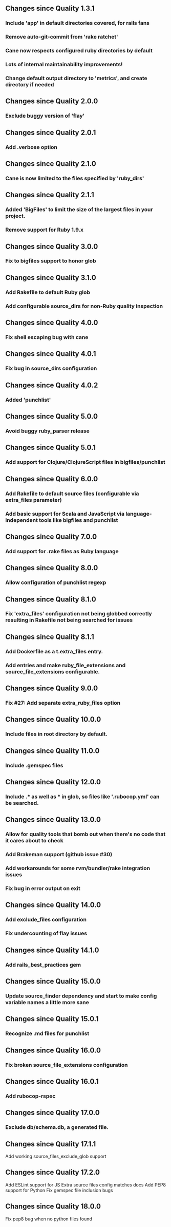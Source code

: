 ## Changes since Quality 1.3.1

### Include 'app' in default directories covered, for rails fans
### Remove auto-git-commit from 'rake ratchet'
### Cane now respects configured ruby directories by default
### Lots of internal maintainability improvements!
### Change default output directory to 'metrics', and create directory if needed


## Changes since Quality 2.0.0

### Exclude buggy version of 'flay'

## Changes since Quality 2.0.1

### Add .verbose option

## Changes since Quality 2.1.0

### Cane is now limited to the files specified by 'ruby_dirs'

## Changes since Quality 2.1.1

### Added 'BigFiles' to limit the size of the largest files in your project.
### Remove support for Ruby 1.9.x

## Changes since Quality 3.0.0

### Fix to bigfiles support to honor glob

## Changes since Quality 3.1.0

### Add Rakefile to default Ruby glob
### Add configurable source_dirs for non-Ruby quality inspection


## Changes since Quality 4.0.0
### Fix shell escaping bug with cane

## Changes since Quality 4.0.1
### Fix bug in source_dirs configuration

## Changes since Quality 4.0.2
### Added 'punchlist'

## Changes since Quality 5.0.0
### Avoid buggy ruby_parser release

## Changes since Quality 5.0.1
### Add support for Clojure/ClojureScript files in bigfiles/punchlist

## Changes since Quality 6.0.0
### Add Rakefile to default source files (configurable via extra_files parameter)
### Add basic support for Scala and JavaScript via language-independent tools like bigfiles and punchlist

## Changes since Quality 7.0.0
### Add support for .rake files as Ruby language

## Changes since Quality 8.0.0
### Allow configuration of punchlist regexp

## Changes since Quality 8.1.0
### Fix 'extra_files' configuration not being globbed correctly resulting in Rakefile not being searched for issues

## Changes since Quality 8.1.1
### Add Dockerfile as a t.extra_files entry.
### Add entries and make ruby_file_extensions and source_file_extensions configurable.

## Changes since Quality 9.0.0
### Fix #27: Add separate extra_ruby_files option

## Changes since Quality 10.0.0
### Include files in root directory by default.

## Changes since Quality 11.0.0
### Include .gemspec files

## Changes since Quality 12.0.0
### Include .* as well as * in glob, so files like '.rubocop.yml' can be searched.

## Changes since Quality 13.0.0
### Allow for quality tools that bomb out when there's no code that it cares about to check
### Add Brakeman support (github issue #30)
### Add workarounds for some rvm/bundler/rake integration issues
### Fix bug in error output on exit

## Changes since Quality 14.0.0
### Add exclude_files configuration
### Fix undercounting of flay issues

## Changes since Quality 14.1.0
### Add rails_best_practices gem

## Changes since Quality 15.0.0
### Update source_finder dependency and start to make config variable names a little more sane

## Changes since Quality 15.0.1
### Recognize .md files for punchlist

## Changes since Quality 16.0.0
### Fix broken source_file_extensions configuration

## Changes since Quality 16.0.1
### Add rubocop-rspec

## Changes since Quality 17.0.0
### Exclude db/schema.db, a generated file.

## Changes since Quality 17.1.1
Add working source_files_exclude_glob support

## Changes since Quality 17.2.0
Add ESLint support for JS
Extra source files config matches docs
Add PEP8 support for Python
Fix gemspec file inclusion bugs

## Changes since Quality 18.0.0
Fix pep8 bug when no python files found
